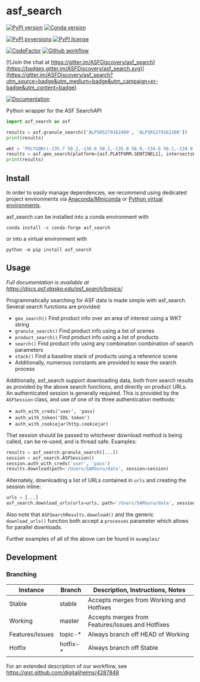 # asf_search

[![PyPI version](https://img.shields.io/pypi/v/asf_search.svg)](https://pypi.python.org/pypi/asf_search/)
[![Conda version](https://img.shields.io/conda/vn/conda-forge/asf_search)](https://anaconda.org/conda-forge/asf_search)

[![PyPI pyversions](https://img.shields.io/pypi/pyversions/asf_search.svg)](https://pypi.python.org/pypi/asf_search/)
[![PyPI license](https://img.shields.io/pypi/l/asf_search.svg)](https://pypi.python.org/pypi/asf_search/)

[![CodeFactor](https://www.codefactor.io/repository/github/asfadmin/discovery-asf_search/badge)](https://www.codefactor.io/repository/github/asfadmin/discovery-asf_search)
[![Github workflow](https://github.com/asfadmin/asf_search/actions/workflows/run-pytest.yml/badge.svg)](https://github.com/asfadmin/Discovery-asf_search/actions/workflows/run-pytest.yml)

[![Join the chat at https://gitter.im/ASFDiscovery/asf_search](https://badges.gitter.im/ASFDiscovery/asf_search.svg)](https://gitter.im/ASFDiscovery/asf_search?utm_source=badge&utm_medium=badge&utm_campaign=pr-badge&utm_content=badge)

[![Documentation](https://img.shields.io/badge/docs-at_ASF-green)](https://docs.asf.alaska.edu/asf_search/basics/)


Python wrapper for the ASF SearchAPI

```python
import asf_search as asf

results = asf.granule_search(['ALPSRS279162400', 'ALPSRS279162200'])
print(results)

wkt = 'POLYGON((-135.7 58.2,-136.6 58.1,-135.8 56.9,-134.6 56.1,-134.9 58.0,-135.7 58.2))'
results = asf.geo_search(platform=[asf.PLATFORM.SENTINEL1], intersectsWith=wkt, maxResults=10)
print(results)
```

## Install

In order to easily manage dependencies, we recommend using dedicated project environments
via [Anaconda/Miniconda](https://docs.conda.io/projects/conda/en/latest/user-guide/install/index.html)
or [Python virtual environments](https://docs.python.org/3/tutorial/venv.html). 

asf_search can be installed into a conda environment with

```
conda install -c conda-forge asf_search
```

or into a virtual environment with

```
python -m pip install asf_search
```
## Usage

_Full documentation is available at https://docs.asf.alaska.edu/asf_search/basics/_

Programmatically searching for ASF data is made simple with asf_search. Several search functions are provided:
- `geo_search()` Find product info over an area of interest using a WKT string
- `granule_search()` Find product info using a list of scenes
- `product_search()` Find product info using a list of products
- `search()` Find product info using any combination combination of search parameters
- `stack()` Find a baseline stack of products using a reference scene
- Additionally, numerous constants are provided to ease the search process

Additionally, asf_search support downloading data, both from search results as provided by the above search functions, and directly on product URLs. An authenticated session is generally required. This is provided by the `ASFSession` class, and use of one of its three authentication methods:
- `auth_with_creds('user', 'pass)`
- `auth_with_token('EDL token')`
- `auth_with_cookiejar(http.cookiejar)`

That session should be passed to whichever download method is being called, can be re-used, and is thread safe. Examples:
```python
results = asf_search.granule_search([...])
session = asf_search.ASFSession()
session.auth_with_creds('user', 'pass')
results.download(path='/Users/SARGuru/data', session=session)
```
Alternately, downloading a list of URLs contained in `urls` and creating the session inline:
```python
urls = [...]
asf_search.download_urls(urls=urls, path='/Users/SARGuru/data', session=ASFSession().auth_with_token('EDL token'))
```

Also note that `ASFSearchResults.download()` and the generic `download_urls()` function both accept a `processes` parameter which allows for parallel downloads.

Further examples of all of the above can be found in `examples/`


## Development

### Branching

<table>
  <thead>
    <tr>
      <th>Instance</th>
      <th>Branch</th>
      <th>Description, Instructions, Notes</th>
    </tr>
  </thead>
  <tbody>
    <tr>
      <td>Stable</td>
      <td>stable</td>
      <td>Accepts merges from Working and Hotfixes</td>
    </tr>
    <tr>
      <td>Working</td>
      <td>master</td>
      <td>Accepts merges from Features/Issues and Hotfixes</td>
    </tr>
    <tr>
      <td>Features/Issues</td>
      <td>topic-*</td>
      <td>Always branch off HEAD of Working</td>
    </tr>
    <tr>
      <td>Hotfix</td>
      <td>hotfix-*</td>
      <td>Always branch off Stable</td>
    </tr>
  </tbody>
</table>

For an extended description of our workflow, see https://gist.github.com/digitaljhelms/4287848
